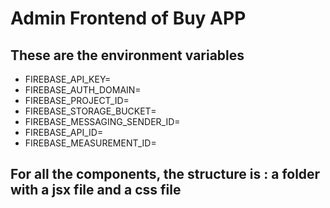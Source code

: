 # Admin Frontend of Buy APP 

## These are the environment variables

- FIREBASE_API_KEY=
- FIREBASE_AUTH_DOMAIN=
- FIREBASE_PROJECT_ID=
- FIREBASE_STORAGE_BUCKET=
- FIREBASE_MESSAGING_SENDER_ID=
- FIREBASE_API_ID=
- FIREBASE_MEASUREMENT_ID=

## For all the components, the structure is : a folder with a jsx file and a css file

